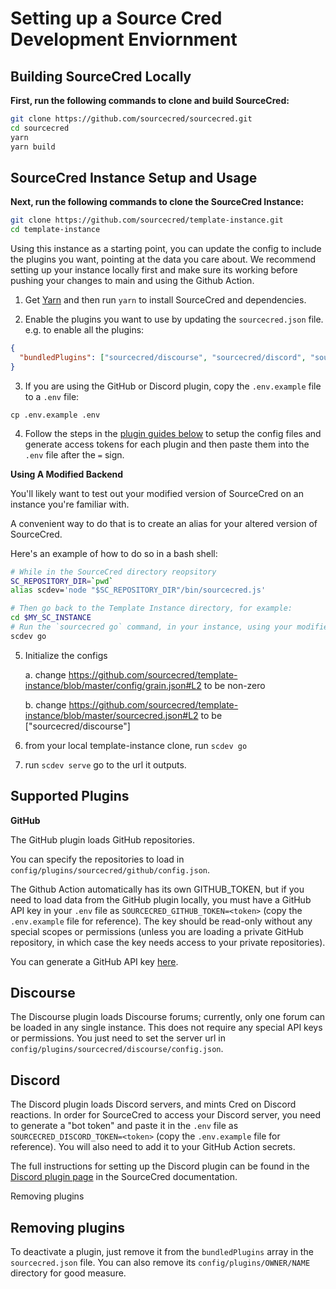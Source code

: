 # Setting up a Source Cred Development Enviornment 

## Building SourceCred Locally

**First, run the following commands to clone and build SourceCred:**

```sh
git clone https://github.com/sourcecred/sourcecred.git
cd sourcecred
yarn
yarn build
```

## SourceCred Instance Setup and Usage

**Next, run the following commands to clone the SourceCred Instance:**

```sh
git clone https://github.com/sourcecred/template-instance.git
cd template-instance
```

Using this instance as a starting point, you can update the config to include
the plugins you want, pointing at the data you care about. We recommend setting up
your instance locally first and make sure its working before pushing your changes
to main and using the Github Action.

1. Get [Yarn] and then run `yarn` to install SourceCred and dependencies.

2. Enable the plugins you want to use by updating the `sourcecred.json` file. e.g. 
to enable all the plugins:
```json
{
  "bundledPlugins": ["sourcecred/discourse", "sourcecred/discord", "sourcecred/github"]
}
```

3. If you are using the GitHub or Discord plugin, copy the `.env.example` file to a `.env` file:
```shell script
cp .env.example .env
```

4. Follow the steps in the [plugin guides below](#supported-plugins) to setup the config files and generate access tokens
for each plugin and then paste them into the `.env` file after the `=` sign.

**Using A Modified Backend**

You'll likely want to test out your modified version of SourceCred on an instance you're familiar with. 

A convenient way to do that is to create an alias for your altered version of SourceCred. 

Here's an example of how to do so in a bash shell:

```sh
# While in the SourceCred directory reopsitory  
SC_REPOSITORY_DIR=`pwd`
alias scdev='node "$SC_REPOSITORY_DIR"/bin/sourcecred.js'

# Then go back to the Template Instance directory, for example:
cd $MY_SC_INSTANCE
# Run the `sourcecred go` command, in your instance, using your modified code.
scdev go
```
5. Initialize the configs
   
   a. change https://github.com/sourcecred/template-instance/blob/master/config/grain.json#L2 to be non-zero
   
   b. change https://github.com/sourcecred/template-instance/blob/master/sourcecred.json#L2 to be ["sourcecred/discourse"]

6. from your local template-instance clone, run `scdev go`
7. run `scdev serve` go to the url it outputs.


## Supported Plugins

**GitHub**

The GitHub plugin loads GitHub repositories.

You can specify the repositories to load in
`config/plugins/sourcecred/github/config.json`.

The Github Action automatically has its own GITHUB_TOKEN, but if you need to load data from the 
GitHub plugin locally, you must have a GitHub API key in your `.env` file as
`SOURCECRED_GITHUB_TOKEN=<token>` (copy the `.env.example` file for reference). The key should be read-only without any special
scopes or permissions (unless you are loading a private GitHub repository, in which case
the key needs access to your private repositories).

You can generate a GitHub API key [here](https://github.com/settings/tokens).

## Discourse

The Discourse plugin loads Discourse forums; currently, only one forum can be loaded in any single instance. This does not require any special API
keys or permissions. You just need to set the server url in `config/plugins/sourcecred/discourse/config.json`.

## Discord

The Discord plugin loads Discord servers, and mints Cred on Discord reactions. In order for SourceCred to
access your Discord server, you need to generate a "bot token" and paste it in the `.env` file as
`SOURCECRED_DISCORD_TOKEN=<token>` (copy the `.env.example` file for reference). You will also need to add it
to your GitHub Action secrets. 

The full instructions for setting up the Discord plugin can be found in the [Discord plugin page](https://sourcecred.io/docs/beta/plugins/discord/#configuration)
 in the SourceCred documentation. 

Removing plugins
## Removing plugins

To deactivate a plugin, just remove it from the `bundledPlugins` array in the `sourcecred.json` file.
You can also remove its `config/plugins/OWNER/NAME` directory for good measure.


[Yarn]: https://classic.yarnpkg.com/
